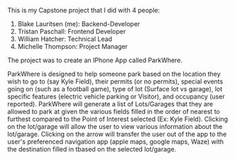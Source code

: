This is my Capstone project that I did with 4 people:

1. Blake Lauritsen (me): Backend-Developer
2. Tristan Paschall: Frontend Developer
3. William Hatcher: Technical Lead
4. Michelle Thompson: Project Manager

The project was to create an IPhone App called ParkWhere.

ParkWhere is designed to help someone park based on the location they wish to go to (say Kyle Field), their permits (or no permits), special events going on (such as a football game), type of lot (Surface lot vs garage), lot specific features (electric vehicle parking or Visitor), and occupancy (user reported). ParkWhere will generate a list of Lots/Garages that they are allowed to park at given the various fields filled in the order of nearest to furthest compared to the Point of Interest selected (Ex: Kyle Field). Clicking on the lot/garage will allow the user to view various information about the lot/garage. Clicking on the arrow will transfer the user out of the app to the user's preferenced navigation app (apple maps, google maps, Waze) with the destination filled in tbased on the selected lot/garage.




